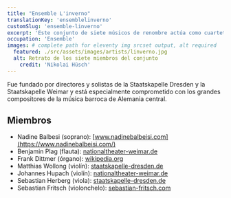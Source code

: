 ```yaml
---
title: "Ensemble L'inverno"
translationKey: 'ensemblelinverno'
customSlug: 'ensemble-linverno'
excerpt: 'Este conjunto de siete músicos de renombre actúa como cuarteto de cuerda, flauta, soprano y órgano. '
occupation: 'Ensemble'
images: # complete path for eleventy img srcset output, alt required
  featured: ./src/assets/images/artists/linverno.jpg
  alt: Retrato de los siete miembros del conjunto
	credit: 'Nikolai Hüsch'
---
```


Fue fundado por directores y solistas de la Staatskapelle Dresden y la Staatskapelle Weimar y está especialmente comprometido con los grandes compositores de la música barroca de Alemania central.

## Miembros

- Nadine Balbesi (soprano): [www.nadinebalbeisi.com](https://www.nadinebalbeisi.com/)
- Benjamin Plag (flauta): [nationaltheater-weimar.de](https://www.nationaltheater-weimar.de/de/ueber-uns/ensemble-detail.php?PID=214)
- Frank Dittmer (órgano): [wikipedia.org](https://de.wikipedia.org/wiki/Frank_Dittmer)
- Matthias Wollong (violín): [staatskapelle-dresden.de](https://www.staatskapelle-dresden.de/staatskapelle/orchestermitglieder/anzeige/mw/matthias-wollong/)
- Johannes Hupach (violín): [nationaltheater-weimar.de](https://www.nationaltheater-weimar.de/de/ueber-uns/ensemble-detail.php?PID=153)
- Sebastian Herberg (viola): [staatskapelle-dresden.de](https://www.staatskapelle-dresden.de/staatskapelle/orchestermitglieder/anzeige/mw/sebastian-herberg/)
- Sebastian Fritsch (violonchelo): [sebastian-fritsch.com](https://www.sebastian-fritsch.com/en/)
